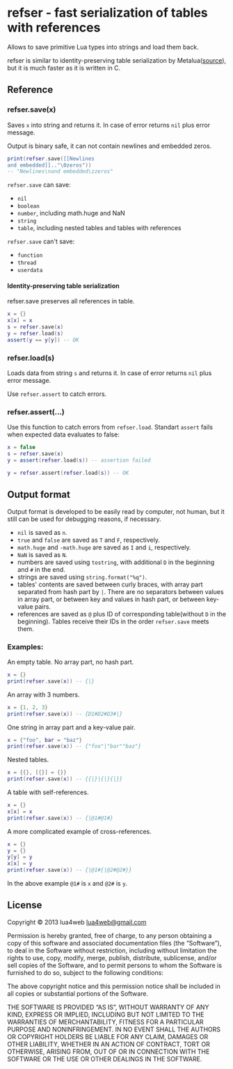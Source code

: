 # refser - fast serialization of tables with references

Allows to save primitive Lua types into strings and load them back. 

refser is similar to identity-preserving table serialization by Metalua([source](https://github.com/fab13n/metalua/blob/no-dll/src/lib/serialize.lua)), but it is much faster as it is written in C. 

## Reference

### refser.save(x)

Saves `x` into string and returns it. In case of error returns `nil` plus error message. 

Output is binary safe, it can not contain newlines and embedded zeros. 

```lua
print(refser.save([[Newlines
and embedded]].."\0zeros"))
-- "Newlines\nand embedded\zzeros"
```

`refser.save` can save: 

* `nil`
* `boolean`
* `number`, including math.huge and NaN
* `string`
* `table`, including nested tables and tables with references

`refser.save` can't save:

* `function`
* `thread`
* `userdata`

#### Identity-preserving table serialization

refser.save preserves all references in table. 

```lua
x = {}
x[x] = x
s = refser.save(x)
y = refser.load(s)
assert(y == y[y]) -- OK
```

### refser.load(s)

Loads data from string `s` and returns it. In case of error returns `nil` plus error message. 

Use `refser.assert` to catch errors. 

### refser.assert(...)

Use this function to catch errors from `refser.load`. Standart `assert` fails when expected data evaluates to false:

```lua
x = false
s = refser.save(x)
y = assert(refser.load(s)) -- assertion failed

y = refser.assert(refser.load(s)) -- OK
```

## Output format

Output format is developed to be easily read by computer, not human, but it still can be used for debugging reasons, if necessary. 

* `nil` is saved as `n`. 
* `true` and `false` are saved as `T` and `F`, respectively. 
* `math.huge` and `-math.huge` are saved as `I` and `i`, respectively. 
* `NaN` is saved as `N`. 
* numbers are saved using `tostring`, with additional `D` in the beginning and `#` in the end. 
* strings are saved using `string.format("%q")`. 
* tables' contents are saved between curly braces, with array part separated from hash part by `|`. There are no separators between values in array part, or between key and values in hash part, or between key-value pairs. 
* references are saved as `@` plus ID of corresponding table(without `D` in the beginning). Tables receive their IDs in the order `refser.save` meets them. 

### Examples:

An empty table. No array part, no hash part. 

```lua
x = {}
print(refser.save(x)) -- {|}
```

An array with 3 numbers. 

```lua
x = {1, 2, 3}
print(refser.save(x)) -- {D1#D2#D3#|}
```

One string in array part and a key-value pair. 

```lua
x = {"foo", bar = "baz"}
print(refser.save(x)) -- {"foo"|"bar""baz"}
```

Nested tables. 

```lua
x = {{}, [{}] = {}}
print(refser.save(x)) -- {{|}|{|}{|}}
```

A table with self-references. 

```lua
x = {}
x[x] = x
print(refser.save(x)) -- {|@1#@1#}
```

A more complicated example of cross-references. 

```lua
x = {}
y = {}
y[y] = y
x[x] = y
print(refser.save(x)) -- {|@1#{|@2#@2#}}
```

In the above example `@1#` is `x` and `@2#` is `y`. 

## License

Copyright © 2013 lua4web <lua4web@gmail.com>

Permission is hereby granted, free of charge, to any person obtaining a copy of this software and associated documentation files (the “Software”), to deal in the Software without restriction, including without limitation the rights to use, copy, modify, merge, publish, distribute, sublicense, and/or sell copies of the Software, and to permit persons to whom the Software is furnished to do so, subject to the following conditions:

The above copyright notice and this permission notice shall be included in all copies or substantial portions of the Software.

THE SOFTWARE IS PROVIDED “AS IS”, WITHOUT WARRANTY OF ANY KIND, EXPRESS OR IMPLIED, INCLUDING BUT NOT LIMITED TO THE WARRANTIES OF MERCHANTABILITY, FITNESS FOR A PARTICULAR PURPOSE AND NONINFRINGEMENT. IN NO EVENT SHALL THE AUTHORS OR COPYRIGHT HOLDERS BE LIABLE FOR ANY CLAIM, DAMAGES OR OTHER LIABILITY, WHETHER IN AN ACTION OF CONTRACT, TORT OR OTHERWISE, ARISING FROM, OUT OF OR IN CONNECTION WITH THE SOFTWARE OR THE USE OR OTHER DEALINGS IN THE SOFTWARE. 
